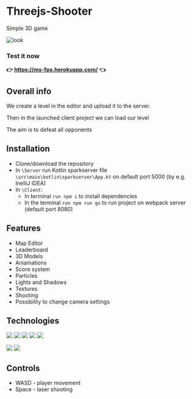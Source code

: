 # Threejs-Shooter
Simple 3D game

![look](https://user-images.githubusercontent.com/49323088/173390301-d62e3edc-b686-4c34-b8d3-5f978044a626.png)


### Test it now 
**👉 https://ms-fps.herokuapp.com/ 👈**


##  Overall info

We create a level in the editor and upload it to the server.

Then in the launched client project we can load our level

The aim is to defeat all opponents

## Installation

 - Clone/download the repository
 - In `\Server` run Kotlin sparkserver file `\src\main\kotlin\sparkserver\App.kt` on default port 5000 (by e.g. InelliJ IDEA)
 - In `\Client`:
   - In terminal `run npm i` to install dependencies
   - In the terminal `run npm run go` to run project on webpack server (default port 8080)
    

## Features

- Map Editor
- Leaderboard
- 3D Models
- Aniamations
- Score system
- Particles
- Lights and Shadows
- Textures
- Shooting
- Possibility to change camera settings

## Technologies

<p>
 <img src="https://img.shields.io/badge/Three.js-000000?logo=Three.js&logoColor=white&style=for-the-badge" /> 
 <img src="https://img.shields.io/badge/JavaScript-F7DF1E?logo=JavaScript&logoColor=black&style=for-the-badge" /> 
 <img src="https://img.shields.io/badge/HTML5-E34F26?logo=HTML5&logoColor=white&style=for-the-badge" /> 
 <img src="https://img.shields.io/badge/CSS3-1572B6?logo=CSS3&logoColor=white&style=for-the-badge" /> 
 <img src="https://img.shields.io/badge/Webpack-8DD6F9?logo=Webpack&logoColor=black&style=for-the-badge" /> 
</p>
<p>
 <img src="https://img.shields.io/badge/Kotlin-7F52FF?logo=Kotlin&logoColor=white&style=for-the-badge" /> 
 <img src="https://img.shields.io/badge/PostgreSQL-4169E1?logo=PostgreSQL&logoColor=white&style=for-the-badge" />
</p>


## Controls

- WASD - player movement
- Space - laser shooting

